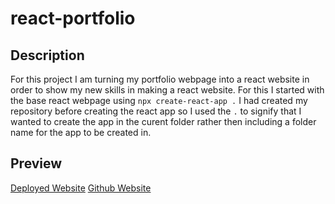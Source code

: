 # react-portfolio

## Description

For this project I am turning my portfolio webpage into a react website in order to show my new skills in making a react website. For this I started with the base react webpage using `npx create-react-app .` I had created my repository before creating the react app so I used the `.` to signify that I wanted to create the app in the curent folder rather then including a folder name for the app to be created in.

## Preview

[Deployed Website](https://nealsmithg.github.io/react-portfolio/)
[Github Website](https://github.com/nealsmithg/react-portfolio)

